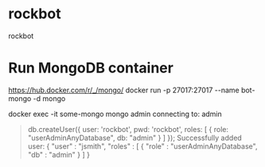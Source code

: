 # rockbot
rockbot


# Run MongoDB container

https://hub.docker.com/r/_/mongo/
docker run -p 27017:27017 --name bot-mongo -d mongo

 docker exec -it some-mongo mongo admin
connecting to: admin
> db.createUser({ user: 'rockbot', pwd: 'rockbot', roles: [ { role: "userAdminAnyDatabase", db: "admin" } ] });
Successfully added user: {
    "user" : "jsmith",
    "roles" : [
        {
            "role" : "userAdminAnyDatabase",
            "db" : "admin"
        }
    ]
}